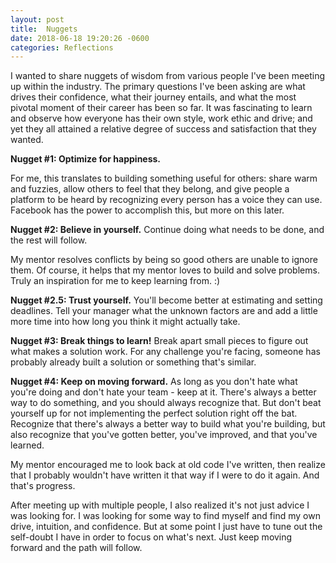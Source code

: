 ```yaml
---
layout: post
title:  Nuggets
date: 2018-06-18 19:20:26 -0600
categories: Reflections
---
```


I wanted to share nuggets of wisdom from various people I've been meeting up within the industry. The primary questions I've been asking are what drives their confidence, what their journey entails, and what the most pivotal moment of their career has been so far. It was fascinating to learn and observe how everyone has their own style, work ethic and drive; and yet they all attained a relative degree of success and satisfaction that they wanted.

**Nugget #1: Optimize for happiness.**

For me, this translates to building something useful for others: share warm and fuzzies, allow others to feel that they belong, and give people a platform to be heard by recognizing every person has a voice they can use. Facebook has the power to accomplish this, but more on this later.

**Nugget #2: Believe in yourself.** Continue doing what needs to be done, and the rest will follow.

My mentor resolves conflicts by being so good others are unable to ignore them. Of course, it helps that my mentor loves to build and solve problems. Truly an inspiration for me to keep learning from. :)

**Nugget #2.5: Trust yourself.** You'll become better at estimating and setting deadlines. Tell your manager what the unknown factors are and add a little more time into how long you think it might actually take.

**Nugget #3: Break things to learn!** Break apart small pieces to figure out what makes a solution work. For any challenge you're facing, someone has probably already built a solution or something that's similar.

**Nugget #4: Keep on moving forward.** As long as you don't hate what you're doing and don't hate your team - keep at it. There's always a better way to do something, and you should always recognize that. But don't beat yourself up for not implementing the perfect solution right off the bat. Recognize that there's always a better way to build what you're building, but also recognize that you've gotten better, you've improved, and that you've learned.

My mentor encouraged me to look back at old code I've written, then realize that I probably wouldn't have written it that way if I were to do it again. And that's progress.

After meeting up with multiple people, I also realized it's not just advice I was looking for. I was looking for some way to find myself and find my own drive, intuition, and confidence. But at some point I just have to tune out the self-doubt I have in order to focus on what's next. Just keep moving forward and the path will follow.
